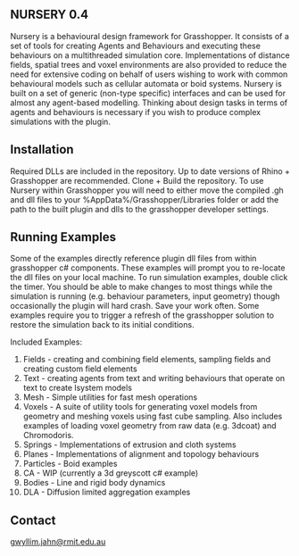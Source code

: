 NURSERY 0.4 
-------------------------------------------------------
Nursery is a behavioural design framework for Grasshopper. It consists of a set of tools for creating Agents and Behaviours and executing these behaviours on a multithreaded simulation core. Implementations of distance fields, spatial trees and voxel environments are also provided to reduce the need for extensive coding on behalf of users wishing to work with common behavioural models such as cellular automata or boid systems. Nursery is built on a set of generic (non-type specific) interfaces and can be used for almost any agent-based modelling. Thinking about design tasks in terms of agents and behaviours is necessary if you wish to produce complex simulations with the plugin.

Installation
-------------------------------------------------------
Required DLLs are included in the repository. Up to date versions of Rhino + Grasshopper are recommended.
Clone + Build the repository. 
To use Nursery within Grasshopper you will need to either move the compiled .gh and dll files to your %AppData%/Grasshopper/Libraries folder or add the path to the built plugin and dlls to the grasshopper developer settings. 

Running Examples
-------------------------------------------------------
Some of the examples directly reference plugin dll files from within grasshopper c# components. These examples will prompt you to re-locate the dll files on your local machine.
To run simulation examples, double click the timer. You should be able to make changes to most things while the simulation is running (e.g. behaviour parameters, input geometry) though occasionally the plugin will hard crash. Save your work often. Some examples require you to trigger a refresh of the grasshopper solution to restore the simulation back to its initial conditions.

Included Examples:
1. Fields - creating and combining field elements, sampling fields and creating custom field elements
2. Text - creating agents from text and writing behaviours that operate on text to create lsystem models
3. Mesh - Simple utilities for fast mesh operations
4. Voxels - A suite of utility tools for generating voxel models from geometry and meshing voxels using fast cube sampling. Also includes examples of loading voxel geometry from raw data (e.g. 3dcoat) and Chromodoris.
5. Springs - Implementations of extrusion and cloth systems
6. Planes - Implementations of alignment and topology behaviours
7. Particles - Boid examples
8. CA - WIP (currently a 3d greyscott c# example)
9. Bodies - Line and rigid body dynamics
10. DLA - Diffusion limited aggregation examples

Contact
-------------------------------------------------------
gwyllim.jahn@rmit.edu.au